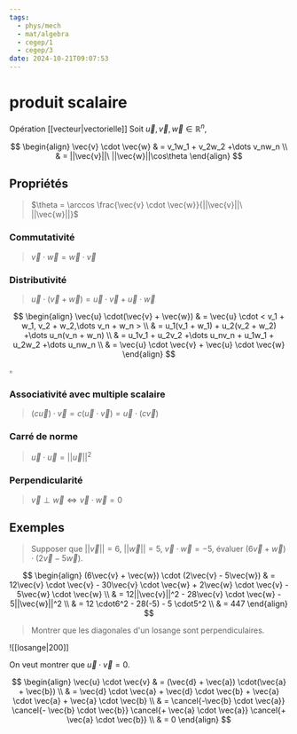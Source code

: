 ```yaml
---
tags:
  - phys/mech
  - mat/algebra
  - cegep/1
  - cegep/3
date: 2024-10-21T09:07:53
---
```


# produit scalaire

Opération [[vecteur|vectorielle]]
Soit $\vec{u}, \vec{v}, \vec{w} \in \mathbb{R}^n$,

$$
\begin{align}
\vec{v} \cdot \vec{w} & = v_1w_1 + v_2w_2 +\dots v_nw_n \\
 & = ||\vec{v}||\ ||\vec{w}||\cos\theta
\end{align}
$$

## Propriétés

> $\theta = \arccos \frac{\vec{v} \cdot \vec{w}}{||\vec{v}||\ ||\vec{w}||}$

### Commutativité

> $\vec{v} \cdot \vec{w} = \vec{w} \cdot \vec{v}$

### Distributivité

> $\vec{u} \cdot (\vec{v} + \vec{w}) = \vec{u} \cdot \vec{v} + \vec{u} \cdot \vec{w}$

$$
\begin{align}
\vec{u} \cdot(\vec{v} + \vec{w}) & = \vec{u} \cdot < v_1 + w_1, v_2 + w_2,\dots v_n + w_n > \\
 & = u_1(v_1 + w_1) + u_2(v_2 + w_2) +\dots u_n(v_n + w_n) \\
 & = u_1v_1 + u_2v_2 +\dots u_nv_n + u_1w_1 + u_2w_2 +\dots u_nw_n \\
 & = \vec{u} \cdot \vec{v} + \vec{u} \cdot \vec{w}
\end{align}
$$

$\square$

### Associativité avec multiple scalaire

> $(c\vec{u}) \cdot \vec{v} = c(\vec{u} \cdot \vec{v}) = \vec{u} \cdot(c\vec{v})$

### Carré de norme

> $\vec{u} \cdot \vec{u} = ||\vec{u}||^2$

### Perpendicularité

> $\vec{v} \perp \vec{w} \iff \vec{v} \cdot \vec{w} = 0$

## Exemples

> Supposer que $||\vec{v}|| = 6, \ ||\vec{w}|| = 5, \ \vec{v} \cdot \vec{w} = -5$, évaluer $(6\vec{v} + \vec{w}) \cdot (2\vec{v} - 5\vec{w})$.

$$
\begin{align}
(6\vec{v} + \vec{w}) \cdot (2\vec{v} - 5\vec{w}) & = 12\vec{v} \cdot \vec{v} - 30\vec{v} \cdot \vec{w} + 2\vec{w} \cdot \vec{v} - 5\vec{w} \cdot \vec{w} \\
 & = 12||\vec{v}||^2 - 28\vec{v} \cdot \vec{w} - 5||\vec{w}||^2 \\
 & = 12 \cdot6^2 - 28(-5) - 5 \cdot5^2 \\
 & = 447
\end{align}
$$

> Montrer que les diagonales d'un losange sont perpendiculaires.

![[losange|200]]

On veut montrer que $\vec{u} \cdot \vec{v} = 0$.

$$
\begin{align}
\vec{u} \cdot \vec{v} & = (\vec{d} + \vec{a}) \cdot(\vec{a} + \vec{b}) \\
 & = \vec{d} \cdot \vec{a} + \vec{d} \cdot \vec{b} + \vec{a} \cdot \vec{a} + \vec{a} \cdot \vec{b} \\
 & = \cancel{-\vec{b} \cdot \vec{a}} \cancel{- \vec{b} \cdot \vec{b}} \cancel{+ \vec{a} \cdot \vec{a}} \cancel{+ \vec{a} \cdot \vec{b}} \\
 & = 0
\end{align}
$$